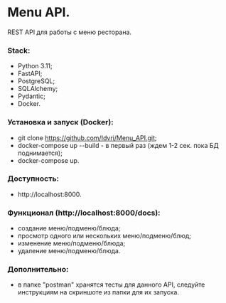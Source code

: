 # Menu API.
REST API для работы с меню ресторана. 


### Stack:
- Python 3.11;
- FastAPI;
- PostgreSQL;
- SQLAlchemy;
- Pydantic;
- Docker.


### Установка и запуск (Docker):
- git clone https://github.com/Idvri/Menu_API.git;
- docker-compose up --build - в первый раз (ждем 1-2 сек. пока БД поднимается);
- docker-compose up.

### Доступность:
- http://localhost:8000.

### Функционал (http://localhost:8000/docs):
- cоздание меню/подменю/блюда;
- просмотр одного или нескольких меню/подменю/блюд;
- изменение меню/подменю/блюда;
- удаление меню/подменю/блюда.

### Дополнительно:
- в папке "postman" хранятся тесты для данного API, следуйте инструкциям на скриншоте из папки для их запуска.
